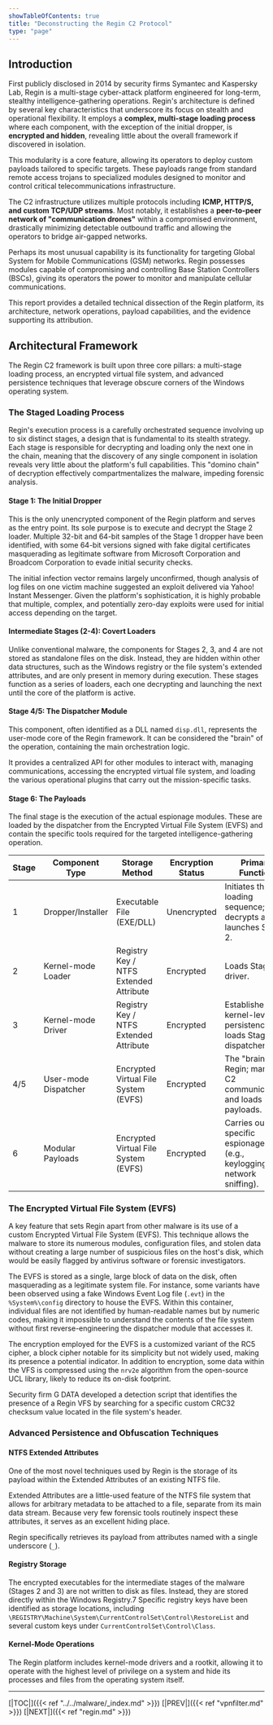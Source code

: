 ```yaml
---
showTableOfContents: true
title: "Deconstructing the Regin C2 Protocol"
type: "page"
---
```


## Introduction

First publicly disclosed in 2014 by security firms Symantec and Kaspersky Lab, Regin is a multi-stage cyber-attack platform engineered for long-term, stealthy intelligence-gathering operations. Regin's architecture is defined by several key characteristics that underscore its focus on stealth and operational flexibility. It employs a **complex, multi-stage loading process** where each component, with the exception of the initial dropper, is **encrypted and hidden**, revealing little about the overall framework if discovered in isolation.

This modularity is a core feature, allowing its operators to deploy custom payloads tailored to specific targets. These payloads range from standard remote access trojans to specialized modules designed to monitor and control critical telecommunications infrastructure.

The C2 infrastructure utilizes multiple protocols including **ICMP, HTTP/S, and custom TCP/UDP streams**. Most notably, it establishes a **peer-to-peer network of "communication drones"** within a compromised environment, drastically minimizing detectable outbound traffic and allowing the operators to bridge air-gapped networks.

Perhaps its most unusual capability is its functionality for targeting Global System for Mobile Communications (GSM) networks. Regin possesses modules capable of compromising and controlling Base Station Controllers (BSCs), giving its operators the power to monitor and manipulate cellular communications.

This report provides a detailed technical dissection of the Regin platform, its architecture, network operations, payload capabilities, and the evidence supporting its attribution.


## Architectural Framework


The Regin C2 framework is built upon three core pillars: a multi-stage loading process, an encrypted virtual file system, and advanced persistence techniques that leverage obscure corners of the Windows operating system.

### The Staged Loading Process

Regin's execution process is a carefully orchestrated sequence involving up to six distinct stages, a design that is fundamental to its stealth strategy. Each stage is responsible for decrypting and loading only the next one in the chain, meaning that the discovery of any single component in isolation reveals very little about the platform's full capabilities. This "domino chain" of decryption effectively compartmentalizes the malware, impeding forensic analysis.


#### Stage 1: The Initial Dropper
This is the only unencrypted component of the Regin platform and serves as the entry point. Its sole purpose is to execute and decrypt the Stage 2 loader. Multiple 32-bit and 64-bit samples of the Stage 1 dropper have been identified, with some 64-bit versions signed with fake digital certificates masquerading as legitimate software from Microsoft Corporation and Broadcom Corporation to evade initial security checks.

The initial infection vector remains largely unconfirmed, though analysis of log files on one victim machine suggested an exploit delivered via Yahoo! Instant Messenger. Given the platform's sophistication, it is highly probable that multiple, complex, and potentially zero-day exploits were used for initial access depending on the target.

#### Intermediate Stages (2-4): Covert Loaders
Unlike conventional malware, the components for Stages 2, 3, and 4 are not stored as standalone files on the disk. Instead, they are hidden within other data structures, such as the Windows registry or the file system's extended attributes, and are only present in memory during execution. These stages function as a series of loaders, each one decrypting and launching the next until the core of the platform is active.

#### Stage 4/5: The Dispatcher Module
This component, often identified as a DLL named `disp.dll`, represents the user-mode core of the Regin framework. It can be considered the "brain" of the operation, containing the main orchestration logic.

It provides a centralized API for other modules to interact with, managing communications, accessing the encrypted virtual file system, and loading the various operational plugins that carry out the mission-specific tasks.


#### Stage 6: The Payloads
The final stage is the execution of the actual espionage modules. These are loaded by the dispatcher from the Encrypted Virtual File System (EVFS) and contain the specific tools required for the targeted intelligence-gathering operation.



|Stage|Component Type|Storage Method|Encryption Status|Primary Function|
|---|---|---|---|---|
|1|Dropper/Installer|Executable File (EXE/DLL)|Unencrypted|Initiates the loading sequence; decrypts and launches Stage 2.|
|2|Kernel-mode Loader|Registry Key / NTFS Extended Attribute|Encrypted|Loads Stage 3 driver.|
|3|Kernel-mode Driver|Registry Key / NTFS Extended Attribute|Encrypted|Establishes kernel-level persistence; loads Stage 4 dispatcher.|
|4/5|User-mode Dispatcher|Encrypted Virtual File System (EVFS)|Encrypted|The "brain" of Regin; manages C2 communications and loads payloads.|
|6|Modular Payloads|Encrypted Virtual File System (EVFS)|Encrypted|Carries out specific espionage tasks (e.g., keylogging, network sniffing).|



### The Encrypted Virtual File System (EVFS)

A key feature that sets Regin apart from other malware is its use of a custom Encrypted Virtual File System (EVFS). This technique allows the malware to store its numerous modules, configuration files, and stolen data without creating a large number of suspicious files on the host's disk, which would be easily flagged by antivirus software or forensic investigators.

The EVFS is stored as a single, large block of data on the disk, often masquerading as a legitimate system file. For instance, some variants have been observed using a fake Windows Event Log file (`.evt`) in the `%System%\config` directory to house the EVFS. Within this container, individual files are not identified by human-readable names but by numeric codes, making it impossible to understand the contents of the file system without first reverse-engineering the dispatcher module that accesses it.

The encryption employed for the EVFS is a customized variant of the RC5 cipher, a block cipher notable for its simplicity but not widely used, making its presence a potential indicator. In addition to encryption, some data within the VFS is compressed using the `nrv2e` algorithm from the open-source UCL library, likely to reduce its on-disk footprint.

Security firm G DATA developed a detection script that identifies the presence of a Regin VFS by searching for a specific custom CRC32 checksum value located in the file system's header.





### Advanced Persistence and Obfuscation Techniques

#### NTFS Extended Attributes
One of the most novel techniques used by Regin is the storage of its payload within the Extended Attributes of an existing NTFS file.

Extended Attributes are a little-used feature of the NTFS file system that allows for arbitrary metadata to be attached to a file, separate from its main data stream. Because very few forensic tools routinely inspect these attributes, it serves as an excellent hiding place.

Regin specifically retrieves its payload from attributes named with a single underscore (`_`).


#### Registry Storage
The encrypted executables for the intermediate stages of the malware (Stages 2 and 3) are not written to disk as files. Instead, they are stored directly within the Windows Registry.7 Specific registry keys have been identified as storage locations, including `\REGISTRY\Machine\System\CurrentControlSet\Control\RestoreList` and several custom keys under `CurrentControlSet\Control\Class`.


#### Kernel-Mode Operations
The Regin platform includes kernel-mode drivers and a rootkit, allowing it to operate with the highest level of privilege on a system and hide its processes and files from the operating system itself.






---
[|TOC|]({{< ref "../../malware/_index.md" >}})
[|PREV|]({{< ref "vpnfilter.md" >}})
[|NEXT|]({{< ref "regin.md" >}})

